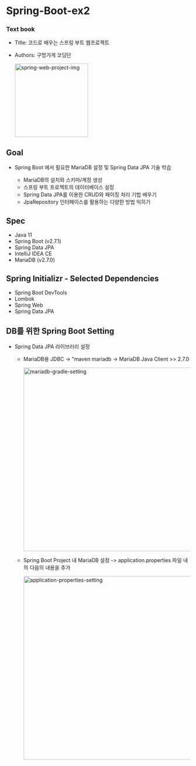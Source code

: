 # Spring-Boot-ex2

### Text book
- Title: 코드로 배우는 스프링 부트 웹프로젝트
- Authors: 구멍가게 코딩단

    <img width="200" alt="spring-web-project-img" src="http://image.kyobobook.co.kr/images/book/large/070/l9791189184070.jpg">



## Goal
- Spring Boot 에서 필요한 MariaDB 설정 및 Spring Data JPA 기술 학습

  - MariaDB의 설치와 스키마/계정 생성
  - 스프링 부트 프로젝트의 데이터베이스 설정
  - Spring Data JPA를 이용한 CRUD와 페이징 처리 기법 배우기
  - JpaRepository 인터페이스를 활용하는 다양한 방법 익히기



## Spec
- Java 11
- Spring Boot (v2.7.1)
- Spring Data JPA
- IntelliJ IDEA CE
- MariaDB (v2.7.0)



## Spring Initializr - Selected Dependencies
- Spring Boot DevTools
- Lombok
- Spring Web
- Spring Data JPA



## DB를 위한 Spring Boot Setting
- Spring Data JPA 라이브러리 설정

  - MariaDB용 JDBC -> "maven mariadb -> MariaDB Java Client >> 2.7.0
  
    <img width="500" alt="mariadb-gradle-setting" src="https://user-images.githubusercontent.com/83820185/178628159-5904d7f0-7534-44f5-b9c3-297dbe26c504.png">

  - Spring Boot Project 내 MariaDB 설정 -> application.properties 파일 내의 다음의 내용을 추가
  
    <img width="500" alt="application-properties-setting" src="https://user-images.githubusercontent.com/83820185/178627942-39923070-f1de-4020-b1d5-de2e7e3104a8.png">

